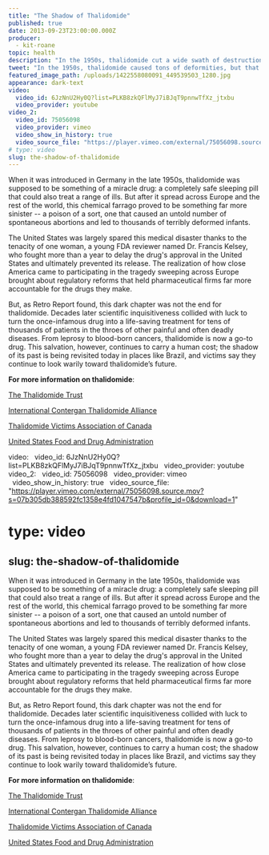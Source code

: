 ```yaml
---
title: "The Shadow of Thalidomide"
published: true
date: 2013-09-23T23:00:00.000Z
producer:
  - kit-roane
topic: health
description: "In the 1950s, thalidomide cut a wide swath of destruction across the world, leaving behind thousands of deformed infants, but that was only the beginning of the story."
tweet: "In the 1950s, thalidomide caused tons of deformities, but that was only the beginning of the story:"
featured_image_path: /uploads/1422558080091_449539503_1280.jpg
appearance: dark-text
video:
  video_id: 6JzNnU2Hy0Q?list=PLKB8zkQFlMyJ7iBJqT9pnnwTfXz_jtxbu
  video_provider: youtube
video_2:
  video_id: 75056098
  video_provider: vimeo
  video_show_in_history: true
  video_source_file: "https://player.vimeo.com/external/75056098.source.mov?s=07b305db388592fc1358e4fd1047547b&profile_id=0&download=1"
# type: video
slug: the-shadow-of-thalidomide
---
```


When it was introduced in Germany in the late 1950s, thalidomide was supposed to be something of a miracle drug: a completely safe sleeping pill that could also treat a range of ills. But after it spread across Europe and the rest of the world, this chemical farrago proved to be something far more sinister -- a poison of a sort, one that caused an untold number of spontaneous abortions and led to thousands of terribly deformed infants.

The United States was largely spared this medical disaster thanks to the tenacity of one woman, a young FDA reviewer named Dr. Francis Kelsey, who fought more than a year to delay the drug's approval in the United States and ultimately prevented its release. The realization of how close America came to participating in the tragedy sweeping across Europe brought about regulatory reforms that held pharmaceutical firms far more accountable for the drugs they make.

But, as Retro Report found, this dark chapter was not the end for thalidomide. Decades later scientific inquisitiveness collided with luck to turn the once-infamous drug into a life-saving treatment for tens of thousands of patients in the throes of other painful and often deadly diseases. From leprosy to blood-born cancers, thalidomide is now a go-to drug. This salvation, however, continues to carry a human cost; the shadow of its past is being revisited today in places like Brazil, and victims say they continue to look warily toward thalidomide’s future.

**For more information on thalidomide**:

[The Thalidomide Trust](http://www.thalidomidetrust.org/)

[International Contergan Thalidomide Alliance](http://www.ictacampaign.com)

[Thalidomide Victims Association of Canada](http://www.thalidomide.ca/)

[United States Food and Drug Administration](http://www.fda.gov/drugs/newsevents/ucm320924.htm)

video:
  video_id: 6JzNnU2Hy0Q?list=PLKB8zkQFlMyJ7iBJqT9pnnwTfXz_jtxbu
  video_provider: youtube
video_2:
  video_id: 75056098
  video_provider: vimeo
  video_show_in_history: true
  video_source_file: "https://player.vimeo.com/external/75056098.source.mov?s=07b305db388592fc1358e4fd1047547b&profile_id=0&download=1"
# type: video
slug: the-shadow-of-thalidomide
---

When it was introduced in Germany in the late 1950s, thalidomide was supposed to be something of a miracle drug: a completely safe sleeping pill that could also treat a range of ills. But after it spread across Europe and the rest of the world, this chemical farrago proved to be something far more sinister -- a poison of a sort, one that caused an untold number of spontaneous abortions and led to thousands of terribly deformed infants.

The United States was largely spared this medical disaster thanks to the tenacity of one woman, a young FDA reviewer named Dr. Francis Kelsey, who fought more than a year to delay the drug's approval in the United States and ultimately prevented its release. The realization of how close America came to participating in the tragedy sweeping across Europe brought about regulatory reforms that held pharmaceutical firms far more accountable for the drugs they make.

But, as Retro Report found, this dark chapter was not the end for thalidomide. Decades later scientific inquisitiveness collided with luck to turn the once-infamous drug into a life-saving treatment for tens of thousands of patients in the throes of other painful and often deadly diseases. From leprosy to blood-born cancers, thalidomide is now a go-to drug. This salvation, however, continues to carry a human cost; the shadow of its past is being revisited today in places like Brazil, and victims say they continue to look warily toward thalidomide’s future.

**For more information on thalidomide**:

[The Thalidomide Trust](http://www.thalidomidetrust.org/)

[International Contergan Thalidomide Alliance](http://www.ictacampaign.com)

[Thalidomide Victims Association of Canada](http://www.thalidomide.ca/)

[United States Food and Drug Administration](http://www.fda.gov/drugs/newsevents/ucm320924.htm)

